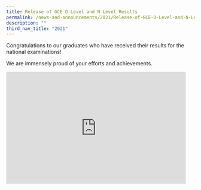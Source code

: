 ```yaml
---
title: Release of GCE O Level and N Level Results
permalink: /news-and-announcements/2021/Release-of-GCE-O-Level-and-N-Level-Results/
description: ""
third_nav_title: "2021"
---
```

Congratulations to our graduates who have received their results for the national examinations!   

We are immensely proud of your efforts and achievements.

<iframe allowfullscreen="true" height="299" width="480" frameborder="0" src="https://docs.google.com/presentation/d/e/2PACX-1vRHjUOm9BmKFlac5_f1JcwW9mF4GUYYL-2p6WyZsshrmmMP4-KlzNf_Vql7GgNwvMfTWTIlwW0zGwXo/embed?start=false&amp;loop=false&amp;delayms=3000"></iframe>